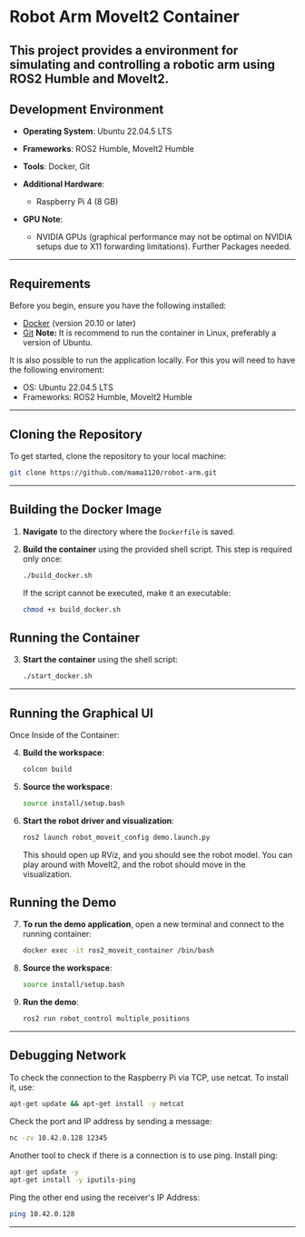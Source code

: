 
# Robot Arm MoveIt2 Container

This project provides a environment for simulating and controlling a robotic arm using ROS2 Humble and MoveIt2.
---

## Development Environment

- **Operating System**: Ubuntu 22.04.5 LTS
- **Frameworks**: ROS2 Humble, MoveIt2 Humble
- **Tools**: Docker, Git
- **Additional Hardware**: 
  - Raspberry Pi 4 (8 GB)

- **GPU Note**: 
  - NVIDIA GPUs (graphical performance may not be optimal on NVIDIA setups due to X11 forwarding limitations). Further Packages needed.
---

## Requirements

Before you begin, ensure you have the following installed:
- [Docker](https://docs.docker.com/get-docker/) (version 20.10 or later)
- [Git](https://git-scm.com/)
**Note:** It is recommend to run the container in Linux, preferably a version of Ubuntu. 


It is also possible to run the application locally. For this you will need to have the following enviroment:
- OS: Ubuntu 22.04.5 LTS
- Frameworks: ROS2 Humble, MoveIt2 Humble
---

## Cloning the Repository

To get started, clone the repository to your local machine:

```bash
git clone https://github.com/mama1120/robot-arm.git
```
---

## Building the Docker Image

1. **Navigate** to the directory where the `Dockerfile` is saved.

2. **Build the container** using the provided shell script. This step is required only once:
   ```bash
   ./build_docker.sh
   ```

   If the script cannot be executed, make it an executable:
   ```bash
   chmod +x build_docker.sh
   ```

## Running the Container

3. **Start the container** using the shell script:
   ```bash
   ./start_docker.sh
   ```
---

## Running the Graphical UI
Once Inside of the Container:

4. **Build the workspace**:
   ```bash
   colcon build
   ```

5. **Source the workspace**:
   ```bash
   source install/setup.bash
   ```

6. **Start the robot driver and visualization**:
   ```bash
   ros2 launch robot_moveit_config demo.launch.py
   ```

   This should open up RViz, and you should see the robot model. You can play around with MoveIt2, and the robot should move in the visualization.

## Running the Demo
7. **To run the demo application**, open a new terminal and connect to the running container:
   ```bash
   docker exec -it ros2_moveit_container /bin/bash
   ```

8. **Source the workspace**:
   ```bash
   source install/setup.bash
   ```
9. **Run the demo**:
   ```bash
   ros2 run robot_control multiple_positions
   ```

---

## Debugging Network

To check the connection to the Raspberry Pi via TCP, use netcat. To install it, use:

```bash
apt-get update && apt-get install -y netcat
```

Check the port and IP address by sending a message:

```bash
nc -zv 10.42.0.128 12345
```

Another tool to check if there is a connection is to use ping. Install ping:

```bash
apt-get update -y
apt-get install -y iputils-ping
```

Ping the other end using the receiver's IP Address:

```bash
ping 10.42.0.128
```

---
